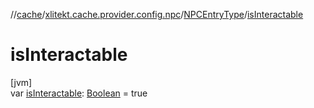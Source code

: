 //[cache](../../../index.md)/[xlitekt.cache.provider.config.npc](../index.md)/[NPCEntryType](index.md)/[isInteractable](is-interactable.md)

# isInteractable

[jvm]\
var [isInteractable](is-interactable.md): [Boolean](https://kotlinlang.org/api/latest/jvm/stdlib/kotlin/-boolean/index.html) = true
